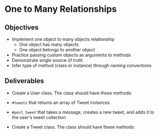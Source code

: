 # One to Many Relationships

## Objectives

* Implement one object to many objects relationship
  * One object has many objects
  * One object belongs to another object
* Practice passing custom objects as arguments to methods
* Demonstrate single source of truth
* Infer type of method (class or instance) through naming conventions

## Deliverables

* Create a User class. The class should have these methods:
<!--   * `#initialize` which takes a username and have a reader method for the username -->
  * `#tweets` that returns an array of Tweet instances
  * `#post_tweet` that takes a message, creates a new tweet, and adds it to the user's tweet collection
  
* Create a Tweet class. The class should have these methods:
<!--   * `Tweet#message` that returns a string
  * `Tweet#user` that returns an instance of the user class -->
<!--   * `Tweet.all` that returns all the Tweets created. -->
<!--   * `Tweet#username` that returns the username of the tweet's user -->
